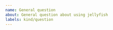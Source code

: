```yaml
---
name: General question
about: General question about using jellyfish
labels: kind/question
---
```


<!--
If the matter is security related, please disclose it privately via security@defichain.com
-->

